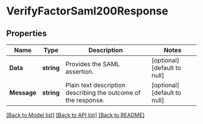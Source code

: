 # VerifyFactorSaml200Response

## Properties
Name | Type | Description | Notes
------------ | ------------- | ------------- | -------------
**Data** | **string** | Provides the SAML assertion. | [optional] [default to null]
**Message** | **string** | Plain text description describing the outcome of the response. | [optional] [default to null]

[[Back to Model list]](../README.md#documentation-for-models) [[Back to API list]](../README.md#documentation-for-api-endpoints) [[Back to README]](../README.md)

